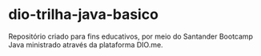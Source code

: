 # dio-trilha-java-basico
Repositório criado para fins educativos, por meio do Santander Bootcamp Java ministrado através da plataforma DIO.me.
